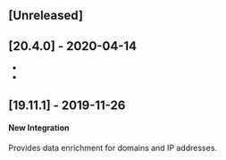 ## [Unreleased]


## [20.4.0] - 2020-04-14
-
-

## [19.11.1] - 2019-11-26
#### New Integration
Provides data enrichment for domains and IP addresses.